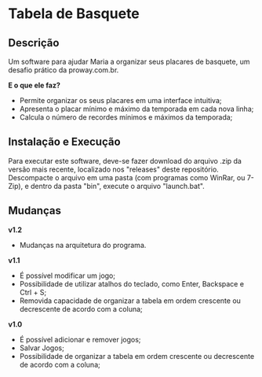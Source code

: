 Tabela de Basquete
==================

Descrição
-----------
Um software para ajudar Maria a organizar seus placares de basquete,
um desafio prático da proway.com.br.
<br/>

**E o que ele faz?**
- Permite organizar os seus placares em uma interface intuitiva;
- Apresenta o placar mínimo e máximo da temporada em cada nova linha;
- Calcula o número de recordes mínimos e máximos da temporada;

Instalação e Execução
---------------------
Para executar este software, deve-se fazer download do arquivo .zip
da versão mais recente, localizado nos "releases" deste repositório.
Descompacte o arquivo em uma pasta (com programas como WinRar, 
ou 7-Zip), e dentro da pasta "bin", execute o arquivo "launch.bat".
 
 Mudanças
 --------
 **v1.2**
 - Mudanças na arquitetura do programa.
 
 **v1.1**
 - É possível modificar um jogo;
 - Possibilidade de utilizar atalhos do teclado, como Enter, Backspace e Ctrl + S;
 - Removida capacidade de organizar a tabela em ordem crescente ou decrescente 
de acordo com a coluna;


 **v1.0**
 - É possível adicionar e remover jogos;
 - Salvar Jogos;
 - Possibilidade de organizar a tabela em ordem crescente ou decrescente 
 de acordo com a coluna;
